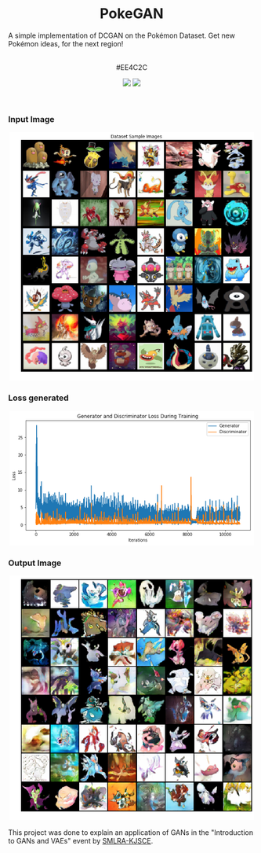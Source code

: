 <h1 align="center"> PokeGAN </h1>


A simple implementation of DCGAN on the Pokémon Dataset. Get new Pokémon ideas, for the next region!


<div align="center">

<br>#EE4C2C

[![](https://img.shields.io/badge/Made_with-PyTorch-red?style=for-the-badge&logo=tinder)](https://www.pytorch.org "PyTorch")
[![](https://img.shields.io/badge/Dataset-Kaggle-red?style=for-the-badge&logo=kaggle)](https://www.kaggle.com  "Kaggle")

<br>

</div>

### Input Image

<div align="center">

<img src="./media/input.png" width=500px/>

</div>

### Loss generated

<div align="center">

<img src="./media/loss.png" width=500px/>

</div>

### Output Image

<div align="center">

<img src="./media/output.png" width=500px/>

</div>

This project was done to explain an application of GANs in the "Introduction to GANs and VAEs" event by [SMLRA-KJSCE](https://github.com/smlra-kjsce).
